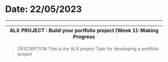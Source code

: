 # Date: 22/05/2023
------------------------------------------------------------------------
ALX PROJECT : Build your portfolio project (Week 1): Making Progress    |
------------------------------------------------------------------------|
> DESCRIPTION
This is the ALX project Task for developing a portfolio project

